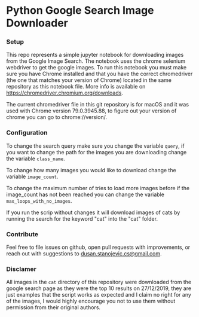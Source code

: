 # Python Google Search Image Downloader

### Setup

This repo represents a simple jupyter notebook for downloading images from the Google Image Search. The notebook uses the chrome selenium webdriver to get the google images. To run this notebook you must make sure you have Chrome installed and that you have the correct chromedriver (the one that matches your version of Chrome) located in the same repository as this notebook file. More info is available on https://chromedriver.chromium.org/downloads.

The current chromedriver file in this git repository is for macOS and it was used with Chrome version 79.0.3945.88, to figure out your version of chrome you can go to chrome://version/.

### Configuration

To change the search query make sure you change the variable ```query```, if you want to change the path for the images you are downloading change the variable ```class_name```.

To change how many images you would like to download change the variable ```image_count```. 

To change the maximum number of tries to load more images before if the image_count has not been reached you can change the variable ```max_loops_with_no_images```.

If you run the scrip without changes it will download images of cats by running the search for the keyword "cat" into the "cat" folder.

### Contribute

Feel free to file issues on github, open pull requests with improvements, or reach out with suggestions to dusan.stanojevic.cs@gmail.com.

### Disclamer

All images in the ```cat``` directory of this repository were downloaded from the google search page as they were the top 10 results on 27/12/2019, they are just examples that the script works as expected and I claim no right for any of the images, I would highly encourage you not to use them without permission from their original authors.
